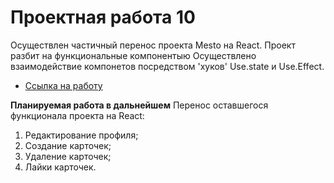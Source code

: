 # Проектная работа 10

Осуществлен частичный перенос проекта Mesto на React.
Проект разбит на функциональные компонентыю
Осуществлено взаимодействие компонетов посредством 'хуков' Use.state и Use.Effect.

* [Ссылка на работу](https://batkich.github.io/mesto-react/index.html)

**Планируемая работа в дальнейшем**
Перенос оставшегося функционала проекта на React:
1. Редактирование профиля;
2. Создание карточек;
3. Удаление карточек;
4. Лайки карточек.
